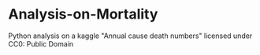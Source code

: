 # Analysis-on-Mortality
Python analysis on a kaggle "Annual cause death numbers" licensed under CC0: Public Domain
